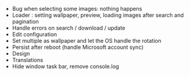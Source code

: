 - Bug when selecting some images: nothing happens
- Loader : setting wallpaper, preview, loading images after search and pagination
- Handle errors on search / download / update
- Edit configuration
- Set multiple as wallpaper and let the OS handle the rotation
- Persist after reboot (handle Microsoft account sync)
- Design
- Translations
- Hide window task bar, remove console.log
